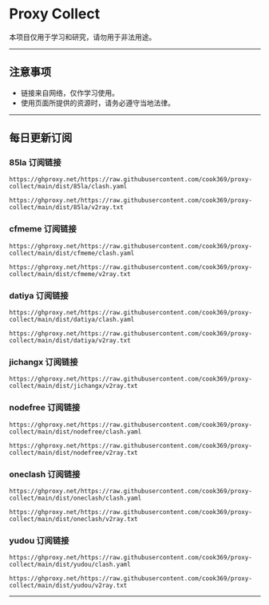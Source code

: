 # Proxy Collect

本项目仅用于学习和研究，请勿用于非法用途。

---

## 注意事项

- 链接来自网络，仅作学习使用。
- 使用页面所提供的资源时，请务必遵守当地法律。

---

## 每日更新订阅

### 85la 订阅链接

```shell
https://ghproxy.net/https://raw.githubusercontent.com/cook369/proxy-collect/main/dist/85la/clash.yaml
```
```shell
https://ghproxy.net/https://raw.githubusercontent.com/cook369/proxy-collect/main/dist/85la/v2ray.txt
```
### cfmeme 订阅链接

```shell
https://ghproxy.net/https://raw.githubusercontent.com/cook369/proxy-collect/main/dist/cfmeme/clash.yaml
```
```shell
https://ghproxy.net/https://raw.githubusercontent.com/cook369/proxy-collect/main/dist/cfmeme/v2ray.txt
```
### datiya 订阅链接

```shell
https://ghproxy.net/https://raw.githubusercontent.com/cook369/proxy-collect/main/dist/datiya/clash.yaml
```
```shell
https://ghproxy.net/https://raw.githubusercontent.com/cook369/proxy-collect/main/dist/datiya/v2ray.txt
```
### jichangx 订阅链接

```shell
https://ghproxy.net/https://raw.githubusercontent.com/cook369/proxy-collect/main/dist/jichangx/v2ray.txt
```
### nodefree 订阅链接

```shell
https://ghproxy.net/https://raw.githubusercontent.com/cook369/proxy-collect/main/dist/nodefree/clash.yaml
```
```shell
https://ghproxy.net/https://raw.githubusercontent.com/cook369/proxy-collect/main/dist/nodefree/v2ray.txt
```
### oneclash 订阅链接

```shell
https://ghproxy.net/https://raw.githubusercontent.com/cook369/proxy-collect/main/dist/oneclash/clash.yaml
```
```shell
https://ghproxy.net/https://raw.githubusercontent.com/cook369/proxy-collect/main/dist/oneclash/v2ray.txt
```
### yudou 订阅链接

```shell
https://ghproxy.net/https://raw.githubusercontent.com/cook369/proxy-collect/main/dist/yudou/clash.yaml
```
```shell
https://ghproxy.net/https://raw.githubusercontent.com/cook369/proxy-collect/main/dist/yudou/v2ray.txt
```

---
